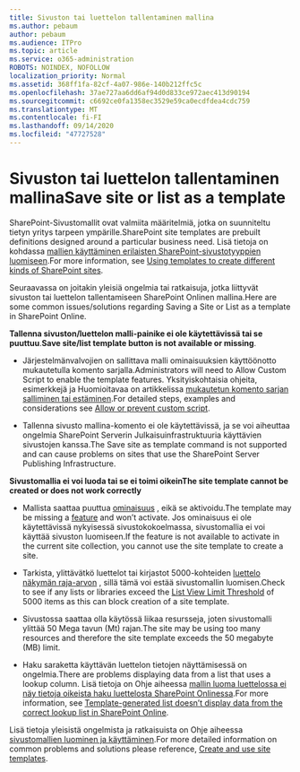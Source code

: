 ```yaml
---
title: Sivuston tai luettelon tallentaminen mallina
ms.author: pebaum
author: pebaum
ms.audience: ITPro
ms.topic: article
ms.service: o365-administration
ROBOTS: NOINDEX, NOFOLLOW
localization_priority: Normal
ms.assetid: 368ff1fa-82cf-4a07-986e-140b212ffc5c
ms.openlocfilehash: 37ae727aa6dd6af94d0d833ce972aec413d90194
ms.sourcegitcommit: c6692ce0fa1358ec3529e59ca0ecdfdea4cdc759
ms.translationtype: MT
ms.contentlocale: fi-FI
ms.lasthandoff: 09/14/2020
ms.locfileid: "47727528"
---
```

# <a name="save-site-or-list-as-a-template"></a><span data-ttu-id="bfc7a-102">Sivuston tai luettelon tallentaminen mallina</span><span class="sxs-lookup"><span data-stu-id="bfc7a-102">Save site or list as a template</span></span>

<span data-ttu-id="bfc7a-103">SharePoint-Sivustomallit ovat valmiita määritelmiä, jotka on suunniteltu tietyn yritys tarpeen ympärille.</span><span class="sxs-lookup"><span data-stu-id="bfc7a-103">SharePoint site templates are prebuilt definitions designed around a particular business need.</span></span> <span data-ttu-id="bfc7a-104">Lisä tietoja on kohdassa [mallien käyttäminen erilaisten SharePoint-sivustotyyppien luomiseen](https://support.office.com/article/using-templates-to-create-different-kinds-of-sharepoint-sites-449eccec-ff99-4cf3-b62e-dcfee37e8da4).</span><span class="sxs-lookup"><span data-stu-id="bfc7a-104">For more information, see [Using templates to create different kinds of SharePoint sites](https://support.office.com/article/using-templates-to-create-different-kinds-of-sharepoint-sites-449eccec-ff99-4cf3-b62e-dcfee37e8da4).</span></span>

<span data-ttu-id="bfc7a-105">Seuraavassa on joitakin yleisiä ongelmia tai ratkaisuja, jotka liittyvät sivuston tai luettelon tallentamiseen SharePoint Onlinen mallina.</span><span class="sxs-lookup"><span data-stu-id="bfc7a-105">Here are some common issues/solutions regarding Saving a Site or List as a template in SharePoint Online.</span></span>

<span data-ttu-id="bfc7a-106">**Tallenna sivuston/luettelon malli-painike ei ole käytettävissä tai se puuttuu**.</span><span class="sxs-lookup"><span data-stu-id="bfc7a-106">**Save site/list template button is not available or missing**.</span></span> 

- <span data-ttu-id="bfc7a-107">Järjestelmänvalvojien on sallittava malli ominaisuuksien käyttöönotto mukautetulla komento sarjalla.</span><span class="sxs-lookup"><span data-stu-id="bfc7a-107">Administrators will need to Allow Custom Script to enable the template features.</span></span> <span data-ttu-id="bfc7a-108">Yksityiskohtaisia ohjeita, esimerkkejä ja Huomioitavaa on artikkelissa [mukautetun komento sarjan salliminen tai estäminen](https://docs.microsoft.com/sharepoint/allow-or-prevent-custom-script).</span><span class="sxs-lookup"><span data-stu-id="bfc7a-108">For detailed steps, examples and considerations see [Allow or prevent custom script](https://docs.microsoft.com/sharepoint/allow-or-prevent-custom-script).</span></span>


- <span data-ttu-id="bfc7a-109">Tallenna sivusto mallina-komento ei ole käytettävissä, ja se voi aiheuttaa ongelmia SharePoint Serverin Julkaisuinfrastruktuuria käyttävien sivustojen kanssa.</span><span class="sxs-lookup"><span data-stu-id="bfc7a-109">The Save site as template command is not supported and can cause problems on sites that use the SharePoint Server Publishing Infrastructure.</span></span>


<span data-ttu-id="bfc7a-110">**Sivustomallia ei voi luoda tai se ei toimi oikein**</span><span class="sxs-lookup"><span data-stu-id="bfc7a-110">**The site template cannot be created or does not work correctly**</span></span>

- <span data-ttu-id="bfc7a-111">Mallista saattaa puuttua [ominaisuus](https://social.technet.microsoft.com/wiki/contents/articles/14423.sharepoint-2013-existing-features-guid.aspx) , eikä se aktivoidu.</span><span class="sxs-lookup"><span data-stu-id="bfc7a-111">The template may be missing a [feature](https://social.technet.microsoft.com/wiki/contents/articles/14423.sharepoint-2013-existing-features-guid.aspx) and won’t activate.</span></span> <span data-ttu-id="bfc7a-112">Jos ominaisuus ei ole käytettävissä nykyisessä sivustokokoelmassa, sivustomallia ei voi käyttää sivuston luomiseen.</span><span class="sxs-lookup"><span data-stu-id="bfc7a-112">If the feature is not available to activate in the current site collection, you cannot use the site template to create a site.</span></span>


- <span data-ttu-id="bfc7a-113">Tarkista, ylittävätkö luettelot tai kirjastot 5000-kohteiden [luettelo näkymän raja-arvon](https://support.office.com/article/Manage-large-lists-and-libraries-in-SharePoint-B8588DAE-9387-48C2-9248-C24122F07C59) , sillä tämä voi estää sivustomallin luomisen.</span><span class="sxs-lookup"><span data-stu-id="bfc7a-113">Check to see if any lists or libraries exceed the [List View Limit Threshold](https://support.office.com/article/Manage-large-lists-and-libraries-in-SharePoint-B8588DAE-9387-48C2-9248-C24122F07C59) of 5000 items as this can block creation of a site template.</span></span>


- <span data-ttu-id="bfc7a-114">Sivustossa saattaa olla käytössä liikaa resursseja, joten sivustomalli ylittää 50 Mega tavun (Mt) rajan.</span><span class="sxs-lookup"><span data-stu-id="bfc7a-114">The site may be using too many resources and therefore the site template exceeds the 50 megabyte (MB) limit.</span></span>


- <span data-ttu-id="bfc7a-115">Haku saraketta käyttävän luettelon tietojen näyttämisessä on ongelmia.</span><span class="sxs-lookup"><span data-stu-id="bfc7a-115">There are problems displaying data from a list that uses a lookup column.</span></span> <span data-ttu-id="bfc7a-116">Lisä tietoja on Ohje aiheessa [mallin luoma luettelossa ei näy tietoja oikeista haku luettelosta SharePoint Onlinessa](https://docs.microsoft.com/sharepoint/support/lists-and-libraries/template-generated-list-incorrect-data).</span><span class="sxs-lookup"><span data-stu-id="bfc7a-116">For more information, see [Template-generated list doesn’t display data from the correct lookup list in SharePoint Online](https://docs.microsoft.com/sharepoint/support/lists-and-libraries/template-generated-list-incorrect-data).</span></span>


<span data-ttu-id="bfc7a-117">Lisä tietoja yleisistä ongelmista ja ratkaisuista on Ohje aiheessa [sivustomallien luominen ja käyttäminen](https://support.office.com/article/Create-and-use-site-templates-60371B0F-00E0-4C49-A844-34759EBDD989).</span><span class="sxs-lookup"><span data-stu-id="bfc7a-117">For more detailed information on common problems and solutions please reference, [Create and use site templates](https://support.office.com/article/Create-and-use-site-templates-60371B0F-00E0-4C49-A844-34759EBDD989).</span></span>


